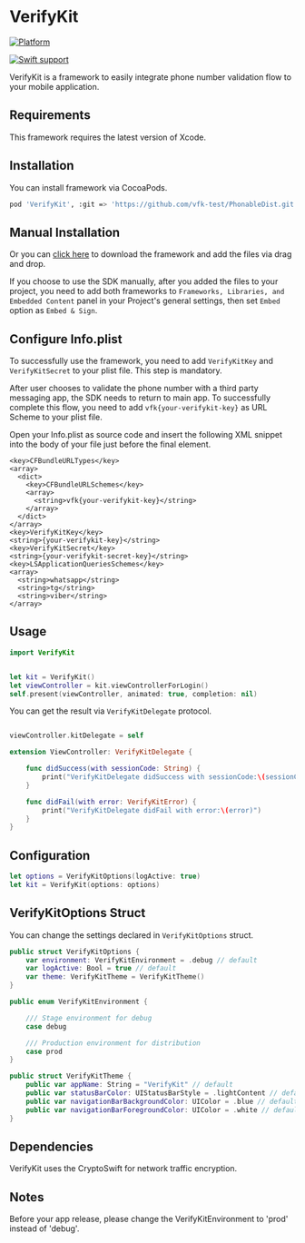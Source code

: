 # VerifyKit
[![Platform](https://img.shields.io/badge/Platforms-iOS-4E4E4E.svg?colorA=28a745)](#installation)

[![Swift support](https://img.shields.io/badge/Swift-4.0%20%7C%204.1%20%7C%204.2%20%7C%205.0-lightgrey.svg?colorA=28a745&colorB=4E4E4E)](#swift-versions-support)

VerifyKit is a framework to easily integrate phone number validation flow to your mobile application.

## Requirements

This framework requires the latest version of Xcode.

## Installation

You can install framework via CocoaPods.

```bash
pod 'VerifyKit', :git => 'https://github.com/vfk-test/PhonableDist.git'
```

## Manual Installation

Or you can [click here](http://www.google.com) to download the framework and add the files via drag and drop.

If you choose to use the SDK manually, after you added the files to your project, you need to add both frameworks to ```Frameworks, Libraries, and Embedded Content``` panel in your Project's general settings, then set ```Embed``` option as ```Embed & Sign```.

## Configure Info.plist

To successfully use the framework, you need to add ```VerifyKitKey``` and ```VerifyKitSecret``` to your plist file. This step is mandatory.

After user chooses to validate the phone number with a third party messaging app, the SDK needs to return to main app.
To successfully complete this flow, you need to add ```vfk{your-verifykit-key}``` as URL Scheme to your plist file.

Open your Info.plist as source code and insert the following XML snippet into the body of your file just before the final </dict> element.

```
<key>CFBundleURLTypes</key>
<array>
  <dict>
    <key>CFBundleURLSchemes</key>
    <array>
      <string>vfk{your-verifykit-key}</string>
    </array>
  </dict>
</array>
<key>VerifyKitKey</key>
<string>{your-verifykit-key}</string>
<key>VerifyKitSecret</key>
<string>{your-verifykit-secret-key}</string>
<key>LSApplicationQueriesSchemes</key>
<array>
  <string>whatsapp</string>
  <string>tg</string>
  <string>viber</string>
</array>
```

## Usage

```swift
import VerifyKit


let kit = VerifyKit()
let viewController = kit.viewControllerForLogin()
self.present(viewController, animated: true, completion: nil)
```

You can get the result via ```VerifyKitDelegate``` protocol.

```swift

viewController.kitDelegate = self

extension ViewController: VerifyKitDelegate {

    func didSuccess(with sessionCode: String) {
        print("VerifyKitDelegate didSuccess with sessionCode:\(sessionCode)")
    }

    func didFail(with error: VerifyKitError) {
        print("VerifyKitDelegate didFail with error:\(error)")
    }
}
```

## Configuration

```swift
let options = VerifyKitOptions(logActive: true)
let kit = VerifyKit(options: options)
```


## VerifyKitOptions Struct

You can change the settings declared in ```VerifyKitOptions``` struct.

```swift
public struct VerifyKitOptions {
    var environment: VerifyKitEnvironment = .debug // default
    var logActive: Bool = true // default
    var theme: VerifyKitTheme = VerifyKitTheme()
}

public enum VerifyKitEnvironment {

    /// Stage environment for debug
    case debug

    /// Production environment for distribution
    case prod
}

public struct VerifyKitTheme {
    public var appName: String = "VerifyKit" // default
    public var statusBarColor: UIStatusBarStyle = .lightContent // default
    public var navigationBarBackgroundColor: UIColor = .blue // default
    public var navigationBarForegroundColor: UIColor = .white // default
}
```

## Dependencies

VerifyKit uses the CryptoSwift for network traffic encryption.

## Notes

Before your app release, please change the VerifyKitEnvironment to 'prod' instead of 'debug'.
